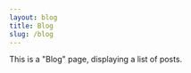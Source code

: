 ```yaml
---
layout: blog
title: Blog
slug: /blog
---
```


This is a "Blog" page, displaying a list of posts.
<br />
